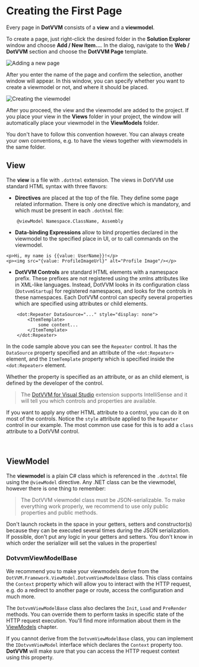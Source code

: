 # Creating the First Page

Every page in **DotVVM** consists of a **view** and a **viewmodel**. 

To create a page, just right-click the desired folder in the __Solution Explorer__ window and choose **Add / New Item...**.
In the dialog, navigate to the __Web / DotVVM__ section and choose the **DotVVM Page** template.

<p><img src="{imageDir}basics-first-page-img1.png" alt="Adding a new page" /></p>

After you enter the name of the page and confirm the selection, another window will appear. In this window, you can specify whether you want 
to create a viewmodel or not, and where it should be placed.

<p><img src="{imageDir}basics-first-page-img2.png" alt="Creating the viewmodel" /></p>

After you proceed, the view and the viewmodel are added to the project. If you place your view in the **Views** folder in your project,
the window will automatically place your viewmodel in the **ViewModels** folder.

You don't have to follow this convention however. You can always create your own conventions, e.g. to have the views together with viewmodels in the same folder.


## View

The **view** is a file with `.dothtml` extension. The views in DotVVM use standard HTML syntax with three flavors:

* **Directives** are placed at the top of the file. They define some page related information.
There is only one directive which is mandatory, and which must be present in each `.dothtml` file:

```DOTHTML    
    @viewModel Namespace.ClassName, Assembly
```

* **Data-binding Expressions** allow to bind properties declared in the viewmodel to the specified place in UI, or to call commands on the viewmodel.

```DOTHTML
<p>Hi, my name is {{value: UserName}}!</p>
<p><img src="{value: ProfileImageUrl}" alt="Profile Image"/></p>
```

* **DotVVM Controls** are standard HTML elements with a namespace prefix. These prefixes are not registered using 
the xmlns attributes like in XML-like languages. Instead, DotVVM looks in its configuration class (`DotvvmStartup`) for registered namespaces, and looks for the controls in these namespaces.
Each DotVVM control can specify several properties which are specified using attributes or child elements.

```DOTHTML
    <dot:Repeater DataSource="..." style="display: none">
        <ItemTemplate>
            some content...
        </ItemTemplate>
    </dot:Repeater>
```

In the code sample above you can see the `Repeater` control. It has the `DataSource` property specified and an attribute
of the `<dot:Repeater>` element, and the `ItemTemplate` property which is specified inside the `<dot:Repeater>` element. 

Whether the property is specified as an attribute, or as an child element, is defined by the developer of the control. 

> The [DotVVM for Visual Studio](/landing/dotvvm-for-visual-studio-extension) extension supports IntelliSense
and it will tell you which controls and properties are available.

If you want to apply any other HTML attribute to a control, you can do it on most of the controls. Notice the `style` attribute applied to the 
`Repeater` control in our example. The most common use case for this is to add a `class` attribute to a DotVVM control.

<br />

## ViewModel

The **viewmodel** is a plain C# class which is referenced in the `.dothtml` file using the `@viewModel` directive. Any .NET class can be the viewmodel, however there is one thing to remember:

> The DotVVM viewmodel class must be JSON-serializable. To make everything work properly, we recommend to use only public properties and public methods.

Don't launch rockets in the space in your getters, setters and constructor(s) because they can be executed several times during the JSON serialization. If possible, don't put any logic in your getters and setters. You don't know in which order the serializer will set the values in the properties! 

### DotvvmViewModelBase

We recommend you to make your viewmodels derive from the `DotVVM.Framework.ViewModel.DotvvmViewModelBase` class. This class contains the `Context` property which will allow you to interact with the HTTP request, e.g. do a redirect to another page or route, access the configuration and much more. 

The `DotvvmViewModelBase` class also declares the `Init`, `Load` and `PreRender` methods. You can override them to perform tasks in specific state of the HTTP request execution. You'll find more information about them in the [ViewModels](/docs/tutorials/basics-viewmodels/{branch}) chapter.

If you cannot derive from the `DotvvmViewModelBase` class, you can implement the `IDotvvmViewModel` interface which declares the `Context` property too. **DotVVM** will make sure that you can access the HTTP request context using this property.

